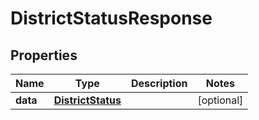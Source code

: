 
# DistrictStatusResponse

## Properties
Name | Type | Description | Notes
------------ | ------------- | ------------- | -------------
**data** | [**DistrictStatus**](DistrictStatus.md) |  |  [optional]



